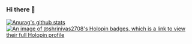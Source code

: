 ### Hi there 👋

<!--
**Shrinivas2708/Shrinivas2708** is a ✨ _special_ ✨ repository because its `README.md` (this file) appears on your GitHub profile.

Here are some ideas to get you started:

- 🔭 I’m currently working on ...
- 🌱 I’m currently learning ...
- 👯 I’m looking to collaborate on ...
- 🤔 I’m looking for help with ...
- 💬 Ask me about ...
- 📫 How to reach me: ...
- 😄 Pronouns: ...
- ⚡ Fun fact: ...
-->

[![Anurag's github stats](https://github-readme-stats.vercel.app/api?username=Shrinivas2708)](https://github.com/anuraghazra/github-readme-stats)
[![An image of @shrinivas2708's Holopin badges, which is a link to view their full Holopin profile](https://holopin.me/shrinivas2708)](https://holopin.io/@shrinivas2708)
